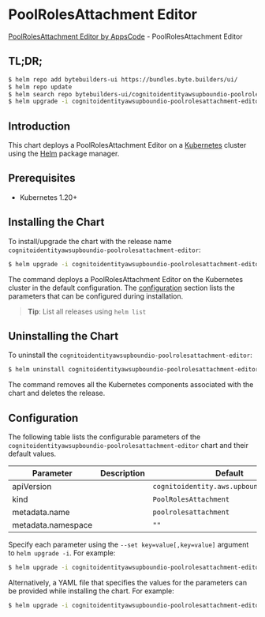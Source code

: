 # PoolRolesAttachment Editor

[PoolRolesAttachment Editor by AppsCode](https://byte.builders) - PoolRolesAttachment Editor

## TL;DR;

```bash
$ helm repo add bytebuilders-ui https://bundles.byte.builders/ui/
$ helm repo update
$ helm search repo bytebuilders-ui/cognitoidentityawsupboundio-poolrolesattachment-editor --version=v0.4.18
$ helm upgrade -i cognitoidentityawsupboundio-poolrolesattachment-editor bytebuilders-ui/cognitoidentityawsupboundio-poolrolesattachment-editor -n default --create-namespace --version=v0.4.18
```

## Introduction

This chart deploys a PoolRolesAttachment Editor on a [Kubernetes](http://kubernetes.io) cluster using the [Helm](https://helm.sh) package manager.

## Prerequisites

- Kubernetes 1.20+

## Installing the Chart

To install/upgrade the chart with the release name `cognitoidentityawsupboundio-poolrolesattachment-editor`:

```bash
$ helm upgrade -i cognitoidentityawsupboundio-poolrolesattachment-editor bytebuilders-ui/cognitoidentityawsupboundio-poolrolesattachment-editor -n default --create-namespace --version=v0.4.18
```

The command deploys a PoolRolesAttachment Editor on the Kubernetes cluster in the default configuration. The [configuration](#configuration) section lists the parameters that can be configured during installation.

> **Tip**: List all releases using `helm list`

## Uninstalling the Chart

To uninstall the `cognitoidentityawsupboundio-poolrolesattachment-editor`:

```bash
$ helm uninstall cognitoidentityawsupboundio-poolrolesattachment-editor -n default
```

The command removes all the Kubernetes components associated with the chart and deletes the release.

## Configuration

The following table lists the configurable parameters of the `cognitoidentityawsupboundio-poolrolesattachment-editor` chart and their default values.

|     Parameter      | Description |                       Default                       |
|--------------------|-------------|-----------------------------------------------------|
| apiVersion         |             | <code>cognitoidentity.aws.upbound.io/v1beta1</code> |
| kind               |             | <code>PoolRolesAttachment</code>                    |
| metadata.name      |             | <code>poolrolesattachment</code>                    |
| metadata.namespace |             | <code>""</code>                                     |


Specify each parameter using the `--set key=value[,key=value]` argument to `helm upgrade -i`. For example:

```bash
$ helm upgrade -i cognitoidentityawsupboundio-poolrolesattachment-editor bytebuilders-ui/cognitoidentityawsupboundio-poolrolesattachment-editor -n default --create-namespace --version=v0.4.18 --set apiVersion=cognitoidentity.aws.upbound.io/v1beta1
```

Alternatively, a YAML file that specifies the values for the parameters can be provided while
installing the chart. For example:

```bash
$ helm upgrade -i cognitoidentityawsupboundio-poolrolesattachment-editor bytebuilders-ui/cognitoidentityawsupboundio-poolrolesattachment-editor -n default --create-namespace --version=v0.4.18 --values values.yaml
```
